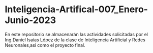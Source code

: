 # Inteligencia-Artifical-007_Enero-Junio-2023
En este repositorio se almacenarán las actividades solicitadas por el Ing.Daniel Isaías López  de la clase de Inteligencia Artificial y Redes Neuronales,asi como el proyecto final. 
